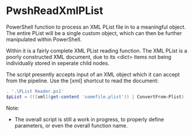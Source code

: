 # PwshReadXmlPList

PowerShell function to process an XML PList file in to a meaningful object.  The entire PList will be a single custom object, which can then be further manipulated within PowerShell.

Within it is a fairly complete XML PList reading function.  The XML PList is a poorly constructed XML document, due to its &lt;dict&gt; items not being individually stored in seperate child nodes.

The script presently accepts input of an XML object which it can accept from the pipeline.  Use the [xml] shortcut to read the document:

```powershell
. '.\PList Reader.ps1'
$pList = (([xml](get-content 'somefile.plist')) | ConvertFrom-Plist)
```

Note:
- The overall script is still a work in progress, to properly define parameters, or even the overall function name.
